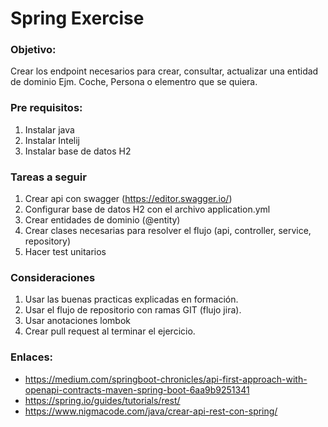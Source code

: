 # Spring Exercise

### Objetivo: 

Crear los endpoint necesarios para crear, consultar, actualizar una entidad 
de dominio Ejm. Coche, Persona o elementro que se quiera.

### Pre requisitos:

1. Instalar java
2. Instalar Intelij
3. Instalar base de datos H2

### Tareas a seguir

1. Crear api con swagger (https://editor.swagger.io/)
2. Configurar base de datos H2 con el archivo application.yml
3. Crear entidades de dominio (@entity)
4. Crear clases necesarias para resolver el flujo (api, controller, service, repository)
5. Hacer test unitarios

### Consideraciones

1. Usar las buenas practicas explicadas en formación.
2. Usar el flujo de repositorio con ramas GIT (flujo jira).
3. Usar anotaciones lombok
4. Crear pull request al terminar el ejercicio.


### Enlaces:

- https://medium.com/springboot-chronicles/api-first-approach-with-openapi-contracts-maven-spring-boot-6aa9b9251341
- https://spring.io/guides/tutorials/rest/
- https://www.nigmacode.com/java/crear-api-rest-con-spring/



